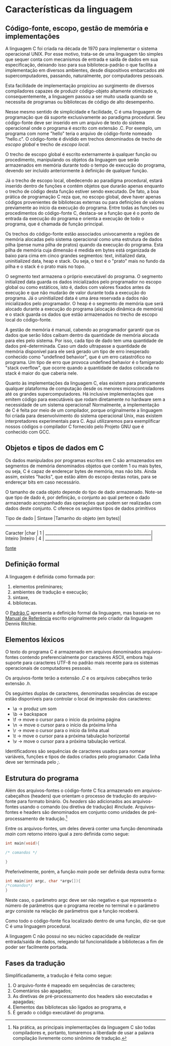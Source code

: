 # Características da linguagem

## Código-fonte, escopo, gestão de memória e implementações

A linguagem C foi criada na década de 1970 para implementar o sistema operacional UNIX. Por esse motivo, trata-se de uma linguagem tão simples que sequer conta com mecanismos de entrada e saída de dados em sua especificação, deixando isso para sua biblioteca-padrão o que facilita a implementação em diversos ambientes, desde dispositivos embarcados até supercomputadores, passando, naturalmente, por computadores pessoais.

Esta facilidade de implementação propiciou ao surgimento de diversos compiladores capazes de produzir código-objeto altamente otimizado e, consequentemente, a linguagem passou a ser muito usada quando se necessita de programas ou bibliotecas de código de alto desempenho.

Nesse mesmo sentido de simplicidade e facilidade, C é uma linguagem de programação que dá suporte exclusivamente ao paradigma procedural.  Seu código-fonte deve ser inserido em um arquivo de texto do sistema operacional onde o programa é escrito com extensão .C. Por exemplo, um programa com nome "hello" teria o arquivo de código-fonte nomeado "hello.c". O código-fonte é dividido em trechos denominados de trecho de *escopo global* e trecho de *escopo local*.

O trecho de escopo global é escrito externamente à qualquer função ou procedimento, manipulando os objetos da linguagem que serão armazenados em memória durante todo o tempo de execução do programa, devendo ser incluído anteriormente à definição de qualquer função.

Já o trecho de escopo local, obedecendo ao paradigma procedural, estará inserido dentro de funções e contém objetos que durarão apenas enquanto o trecho de código desta função estiver sendo executado.  De fato, a boa prática de programação C reza que, no escopo global, deve haver apenas códigos provenientes de bibliotecas externas ou para definições de valores previamente ao início da execução do programa.   Entre todas as funções ou procedimentos do código-fonte C, destaca-se a função que é o ponto de entrada da execução do programa e orienta a execução de todo o programa, que é chamada de função principal.  

Os trechos do código-fonte estão associados univocamente a regiões de memória alocadas pelo sistema operacional como uma estrutura de dados pilha (pense numa pilha de pratos) quando da execução do programa.  Esta pilha de memória cuja dimensão é medida em bytes está organizada de baixo para cima em cinco grandes segmentos: text, initialized data, uninitialized data, heap e stack.  Ou seja, o text é o "prato" mais no fundo da pilha e o stack é o prato mais no topo.

O segmento text armazena o próprio executável do programa. O segmento initialized data guarda os dados inicializados pelo programador no escopo global ou como estáticos, isto é, dados com valores fixados antes da execução e que não mudarão de valor durante toda a execução do programa.  Já o uninitialized data é uma área reservada a dados não inicializados pelo programador.  O heap é o segmento de memória que será alocado durante a execução do programa (alocação dinâmica de memória) e o stack guarda os dados que estão armazenados no trecho de escopo local do código-fonte.

A gestão de memória é manual, cabendo ao programador garantir que os dados que serão lidos caibam dentro da quantidade de memória alocada para eles pelo sistema.  Por isso, cada tipo de dado tem uma quantidade de dados pré-determinada.  Caso um dado ultrapasse a quantidade de memória disponível para ele será gerado um tipo de erro inesperado conhecido como "undefined behavior", que é um erro catastrófico no programa.  Um tipo de erro que provoca undefined behavior é o famigerado "stack overflow", que ocorre quando a quantidade de dados colocada no stack é maior do que caberia nele.

Quanto às implementações da linguagem C, elas existem para praticamente qualquer plataforma de computação desde os menores microcontroladores até os grandes supercomputadores.  Há inclusive implementações que emitem código para executáveis que rodam diretamente no hardware sem a necessidade de um sistema operacional! Normalmente, a implementação de C é feita por meio de um compilador, porque originalmente a linguagem foi criada para desenvolvimento do sistema operacional Unix, mas existem interpretadores experimentais para C. Aqui utilizaremos para exemplificar nossos códigos o compilador C fornecido pelo Projeto GNU que é conhecido com GCC.

## Objetos e tipos de dados em C

Os dados manipulados por programas escritos em C são armazenados em segmentos de memória denominados objetos que contém 1 ou mais bytes, ou seja, C é capaz de endereçar bytes de memória, mas não bits.  Ainda assim, existes "hacks", que estão além do escopo destas notas, para se endereçar bits em caso necessário.

O tamanho de cada objeto depende do tipo de dado armazenado.  Note-se que tipo de dado é, por definição, o conjunto ao qual pertece o dado armazenado acompanhado das operações que podem ser realizadas com dados deste conjunto.  C oferece os seguintes tipos de dados primitivos

Tipo de dado | Sintaxe |Tamanho do objeto (em bytes)|
_____________________________________________________
Caracter     |char     |              1             |
____________________________________________________|
Inteiro      |Inteiro  |              4             |
____________________________________________________|

[fonte](https://byjus.com/gate/size-of-data-types-in-c/#size-of-primary-data-types)

## Definição formal

A linguagem é definida como formada por:

1. elementos preliminares;
2. ambientes de tradução e execução;
3. sintaxe,
4. bibliotecas.

O [Padrão C](https://www.open-std.org/jtc1/sc22/wg14/www/docs/n2310.pdf)
apresenta a definição formal da linguagem, mas baseia-se no
[Manual de Referência](https://www.bell-labs.com/usr/dmr/www/cman.pdf)
escrito originalmente pelo criador da linguagem Dennis Ritchie.

## Elementos léxicos

O texto do programa C é armazenado em arquivos denominados arquivos-fontes
contendo preferencialmente por caracteres ASCII, embora haja
suporte para caracteres UTF-8 no padrão mais recente para os sistemas
operacionais de computadores pessoais.

Os arquivos-fonte terão a extensão *.C* e os arquivos cabeçalhos terão extensão *.h*.

Os seguintes duplas de caracteres, denominadas sequências de escape estão
disponíveis para controlar o local de impressão dos caracteres:

- \a -> produz um som
- \b -> backspace
- \f -> move o cursor para o início da próxima página
- \n -> move o cursor para o início da próxima linha
- \r -> move o cursor para o início da linha atual
- \t -> move o cursor para a próxima tabulação horizontal
- \v -> move o cursor para a próxima tabulação vertical.

Identificadores são sequências de caracteres usados para nomear variáveis,
funções e tipos de dados criados pelo programador.  Cada linha deve ser
terminada pelo *;*.

## Estrutura do programa

Além dos arquivos-fontes o código-fonte C fica armazenado em arquivos-cabeçalhos
(headers) que orientam o processo de tradução do arquivo-fonte para formato
binário.  Os *headers* são adicionados aos arquivos-fontes usando o comando
(ou diretiva de tradução) #include.  Arquivos-fontes e headers são denominados
em conjunto como  unidades de pré-processamento de tradução.[^1]

Entre os arquivos-fontes, um deles deverá conter uma função denominada *main*
com retorno inteiro igual a zero definida como segue:

```c
int main(void){

/* comandos */

}
```

Preferivelmente, porém, a função *main* pode ser definida desta outra forma:

```c
int main(int argc, char *argv[]){
/*comandos*/
}
```

Neste caso, o parâmetro argc deve ser não negativo e que representa o número
de parâmetros que o programa recebe no terminal e o parâmetro argv consiste
na relação de parâmetros que a função receberá.

Como todo o código-fonte fica localizado dentro de uma função, diz-se que C
é uma linguagem procedural.

A linguagem C não possui no seu núcleo capacidade de realizar entrada/saída de
dados, relegando tal funcionalidade a bibliotecas a fim de poder ser
facilmente portada.

## Fases da tradução

Simplificadamente, a tradução é feita como segue:

1. O arquivo-fonte é mapeado em sequências de caracteres;
2. Comentários são apagados;
3. As diretivas de pré-processamento dos headers são executadas e apagadas;
4. Elementos das bibliotecas são ligados ao programa, e
5. É gerado o código executável do programa.

[^1]: Na prática, as principais implementações da linguagem C são todas
compiladores e, portanto, tomaremos a liberdade de usar a palavra
compilação livremente como sinônimo de tradução.
